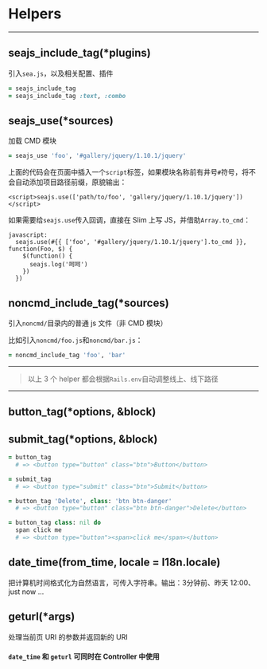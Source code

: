 # Helpers
***

## seajs_include_tag(*plugins)

引入`sea.js`，以及相关配置、插件

```ruby
= seajs_include_tag
= seajs_include_tag :text, :combo
```

## seajs_use(*sources)

加载 CMD 模块

```ruby
= seajs_use 'foo', '#gallery/jquery/1.10.1/jquery'
```

上面的代码会在页面中插入一个`script`标签，如果模块名称前有井号`#`符号，将不会自动添加项目路径前缀，原貌输出：

```
<script>seajs.use(['path/to/foo', 'gallery/jquery/1.10.1/jquery'])</script>
```

如果需要给`seajs.use`传入回调，直接在 Slim 上写 JS，并借助`Array.to_cmd`：

```
javascript:
  seajs.use(#{{ ['foo', '#gallery/jquery/1.10.1/jquery'].to_cmd }}, function(Foo, $) {
    $(function() {
      seajs.log('呵呵')
    })
  })
```

## noncmd_include_tag(*sources)

引入`noncmd/`目录内的普通 js 文件（非 CMD 模块）

比如引入`noncmd/foo.js`和`noncmd/bar.js`：

```ruby
= noncmd_include_tag 'foo', 'bar'
```

---

> 以上 3 个 helper 都会根据`Rails.env`自动调整线上、线下路径

---

## button_tag(*options, &block)

## submit_tag(*options, &block)

```ruby
= button_tag
  # => <button type="button" class="btn">Button</button>

= submit_tag
  # => <button type="submit" class="btn">Submit</button>

= button_tag 'Delete', class: 'btn btn-danger'
  # => <button type="button" class="btn btn-danger">Delete</button>

= button_tag class: nil do
  span click me
  # => <button type="button"><span>click me</span></button>
```

## date_time(from_time, locale = I18n.locale)

把计算机时间格式化为自然语言，可传入字符串。输出：3分钟前、昨天 12:00、just now ...

## geturl(*args)

处理当前页 URI 的参数并返回新的 URI

#### `date_time` 和 `geturl` 可同时在 Controller 中使用
